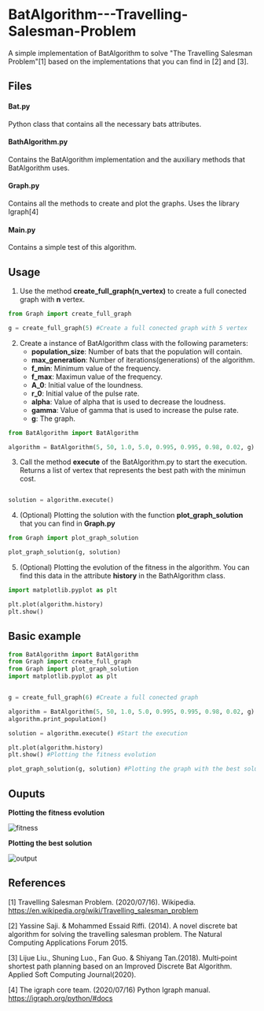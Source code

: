 # BatAlgorithm---Travelling-Salesman-Problem

A simple implementation of BatAlgorithm to solve "The Travelling Salesman Problem"[1] based on the implementations that you can find in [2] and [3].

## Files

#### Bat.py

Python class that contains all the necessary bats attributes.

#### BathAlgorithm.py

Contains the BatAlgorithm implementation and the auxiliary methods that BatAlgorithm uses.

#### Graph.py

Contains all the methods to create and plot the graphs. Uses the library Igraph[4]

#### Main.py

Contains a simple test of this algorithm.

## Usage

1. Use the method **create_full_graph(n_vertex)** to create a full conected graph with **n** vertex.
```python
from Graph import create_full_graph

g = create_full_graph(5) #Create a full conected graph with 5 vertex
```
2. Create a instance of BatAlgorithm class with the following parameters:
    * **population_size**: Number of bats that the population will contain.
    * **max_generation**: Number of iterations(generations) of the algorithm.
    * **f_min**: Minimum value of the frequency.
    * **f_max**: Maximun value of the frequency.
    * **A_0**: Initial value of the loundness.
    * **r_0**: Initial value of the pulse rate.
    * **alpha**: Value of alpha that is used to decrease the loudness.
    * **gamma**: Value of gamma that is used to increase the pulse rate.
    * **g**: The graph.
    
```python
from BatAlgorithm import BatAlgorithm

algorithm = BatAlgorithm(5, 50, 1.0, 5.0, 0.995, 0.995, 0.98, 0.02, g)
```
3. Call the method **execute** of the BatAlgorithm.py to start the execution. Returns a list of vertex that represents the best path with the minimun cost.
```python

solution = algorithm.execute()
```
4. (Optional) Plotting the solution with the function **plot_graph_solution** that you can find in **Graph.py**
```python
from Graph import plot_graph_solution

plot_graph_solution(g, solution)
```
5. (Optional) Plotting the evolution of the fitness in the algorithm. You can find this data in the attribute **history** in the BathAlgorithm class.
```python
import matplotlib.pyplot as plt

plt.plot(algorithm.history)
plt.show()
```
## Basic example

```python
from BatAlgorithm import BatAlgorithm
from Graph import create_full_graph
from Graph import plot_graph_solution
import matplotlib.pyplot as plt


g = create_full_graph(6) #Create a full conected graph 

algorithm = BatAlgorithm(5, 50, 1.0, 5.0, 0.995, 0.995, 0.98, 0.02, g)
algorithm.print_population()

solution = algorithm.execute() #Start the execution

plt.plot(algorithm.history)
plt.show() #Plotting the fitness evolution

plot_graph_solution(g, solution) #Plotting the graph with the best solution.
```

## Ouputs
**Plotting the fitness evolution**

![fitness](https://user-images.githubusercontent.com/25170552/87702600-e5f23180-c799-11ea-97b2-48db70e6f30a.png)

**Plotting the best solution**

![output](https://user-images.githubusercontent.com/25170552/87702176-5a78a080-c799-11ea-8c9f-b87454f88ea5.png)

## References

[1] Travelling Salesman Problem. (2020/07/16). Wikipedia. https://en.wikipedia.org/wiki/Travelling_salesman_problem

[2] Yassine Saji. & Mohammed Essaid Riffi. (2014). A novel discrete bat algorithm for solving the travelling salesman
problem. The Natural Computing Applications Forum 2015.

[3] Lijue Liu., Shuning Luo., Fan Guo. & Shiyang Tan.(2018). Multi‐point shortest path planning based on an Improved
Discrete Bat Algorithm. Applied Soft Computing Journal(2020).

[4] The igraph core team. (2020/07/16) Python Igraph manual. https://igraph.org/python/#docs
